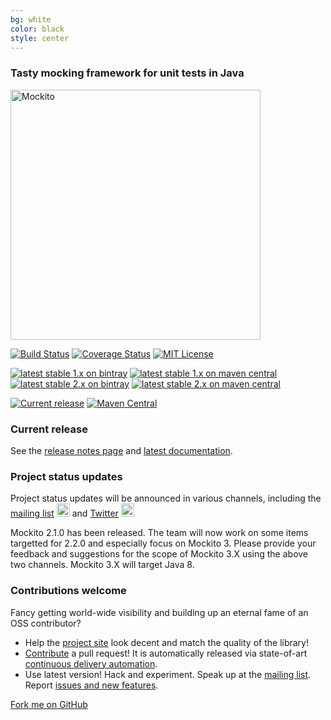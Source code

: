 ```yaml
---
bg: white
color: black
style: center
---
```

### Tasty mocking framework for unit tests in Java

<img alt="Mockito" src="https://github.com/mockito/mockito.github.io/raw/master/img/logo%402x.png" width="400">

[![Build Status](https://travis-ci.org/mockito/mockito.svg?branch=master)](https://travis-ci.org/mockito/mockito)
[![Coverage Status](https://img.shields.io/codecov/c/github/mockito/mockito.svg)](https://codecov.io/github/mockito/mockito)
[![MIT License](http://img.shields.io/badge/license-MIT-green.svg) ](https://github.com/mockito/mockito/blob/master/LICENSE)

[![latest stable 1.x on bintray](https://img.shields.io/badge/Download-1.10.19-blue.svg)](https://bintray.com/mockito/maven/mockito/1.10.19/view)
[![latest stable 1.x on maven central](https://img.shields.io/badge/maven%20central-1.10.19-brightgreen.svg)](http://search.maven.org/#artifactdetails|org.mockito|mockito-core|1.10.19|)
[![latest stable 2.x on bintray](https://img.shields.io/badge/Download-2.1.0-blue.svg)](https://bintray.com/mockito/maven/mockito/2.1.0/view)
[![latest stable 2.x on maven central](https://img.shields.io/badge/maven%20central-2.1.0-brightgreen.svg)](http://search.maven.org/#artifactdetails|org.mockito|mockito-core|2.1.0|)



[![Current release](https://api.bintray.com/packages/szczepiq/maven/mockito/images/download.svg)](https://bintray.com/mockito/maven/mockito/_latestVersion)
[![Maven Central](https://maven-badges.herokuapp.com/maven-central/org.mockito/mockito-core/badge.svg)](https://maven-badges.herokuapp.com/maven-central/org.mockito/mockito-core)


### Current release

See the [release notes page](https://github.com/mockito/mockito/blob/release/2.x/doc/release-notes/official.md) and [latest documentation](http://mockito.github.io/mockito/docs/current/org/mockito/Mockito.html).

### Project status updates

Project status updates will be announced in various channels, including the [mailing list] <img alt="Google Groups" src="https://groups.google.com/forum/favicon.ico" width="21" height="21"> and [Twitter](https://twitter.com/mockitojava) <img alt="Twitter logo" src="https://g.twimg.com/dev/img/marketing/twitter-for-websites/header-logo.png" width="21" height="21">

Mockito 2.1.0 has been released. The team will now work on some items targetted for 2.2.0 and especially focus on Mockito 3.
Please provide your feedback and suggestions for the scope of Mockito 3.X using the above two channels.
Mockito 3.X will target Java 8.

### Contributions welcome

Fancy getting world-wide visibility and building up an eternal fame of an OSS contributor?

* Help the [project site](https://github.com/mockito/mockito.github.io) look decent and match the quality of the library!
* [Contribute](https://github.com/mockito/mockito/blob/master/.github/CONTRIBUTING.md) a pull request! It is automatically released via state-of-art [continuous delivery automation](http://szczepiq.blogspot.com/2014_08_01_archive.html).
* Use latest version! Hack and experiment. Speak up at the [mailing list]. Report [issues and new features](https://github.com/mockito/mockito/issues).

<span id="forkongithub">
  <a href="{{ site.source_link }}" class="bg-green">
    Fork me on GitHub
  </a>
</span>


[mailing list]: https://groups.google.com/group/mockito
